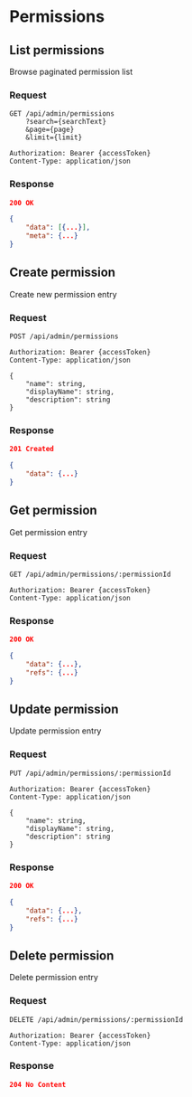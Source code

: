 # Permissions

## List permissions

Browse paginated permission list

### Request

```http
GET /api/admin/permissions
    ?search={searchText}
    &page={page}
    &limit={limit}

Authorization: Bearer {accessToken}
Content-Type: application/json
```

### Response

```json
200 OK

{
    "data": [{...}],
    "meta": {...}
}
```

## Create permission

Create new permission entry

### Request

```http
POST /api/admin/permissions

Authorization: Bearer {accessToken}
Content-Type: application/json

{
    "name": string,
    "displayName": string,
    "description": string
}
```

### Response

```json
201 Created

{
    "data": {...}
}
```

## Get permission

Get permission entry

### Request

```http
GET /api/admin/permissions/:permissionId

Authorization: Bearer {accessToken}
Content-Type: application/json
```

### Response

```json
200 OK

{
    "data": {...},
    "refs": {...}
}
```

## Update permission

Update permission entry

### Request

```http
PUT /api/admin/permissions/:permissionId

Authorization: Bearer {accessToken}
Content-Type: application/json

{
    "name": string,
    "displayName": string,
    "description": string
}
```

### Response

```json
200 OK

{
    "data": {...},
    "refs": {...}
}
```

## Delete permission

Delete permission entry

### Request

```http
DELETE /api/admin/permissions/:permissionId

Authorization: Bearer {accessToken}
Content-Type: application/json
```

### Response

```json
204 No Content
```

